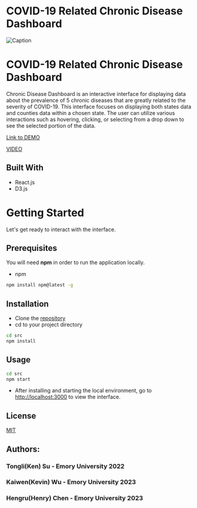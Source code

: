 # COVID-19 Related Chronic Disease Dashboard

![Caption](https://github.com/emory-infovis-f21/m5-final-deliverables-kenry/blob/master/Chronic%20Disease%20Dashboard.png)
# COVID-19 Related Chronic Disease Dashboard

Chronic Disease Dashboard is an interactive interface for displaying data about the prevalence of 5 chronic diseases that are greatly related to the severity of COVID-19. This interface focuses on displaying both states data and counties data within a chosen state. The user can utilize various interactions such as hovering, clicking, or selecting from a drop down to see the selected portion of the data. 

[Link to DEMO](https://kwu78.github.io/kenry/)

[VIDEO](https://www.youtube.com/watch?v=OauWsPgslNg)
## Built With
* React.js
* D3.js

# Getting Started 
Let's get ready to interact with the interface. 

## Prerequisites
You will need **npm** in order to run the application locally.
* npm
```bash
npm install npm@latest -g
```

## Installation

* Clone the [repository](https://github.com/emory-infovis-f21/m5-final-deliverables-kenry)
* cd to your project directory
```bash
cd src
npm install
```


## Usage

```bash
cd src
npm start
```
* After installing and starting the local environment, go to [http://localhost:3000](http://localhost:3000) to view the interface. 

## License
[MIT](https://choosealicense.com/licenses/mit/)

## Authors:
### Tongli(Ken) Su - Emory University 2022
### Kaiwen(Kevin) Wu - Emory University 2023
### Hengru(Henry) Chen - Emory University 2023
